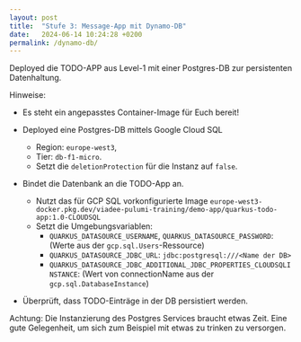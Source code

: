 ```yaml
---
layout: post
title:  "Stufe 3: Message-App mit Dynamo-DB"
date:   2024-06-14 10:24:28 +0200
permalink: /dynamo-db/
---
```


Deployed die TODO-APP aus Level-1 mit einer Postgres-DB zur persistenten Datenhaltung.

Hinweise:
- Es steht ein angepasstes Container-Image für Euch bereit!

- Deployed eine Postgres-DB mittels Google Cloud SQL
    - Region: `europe-west3`,
    - Tier: `db-f1-micro`.
    - Setzt die `deletionProtection` für die Instanz auf `false`.
- Bindet die Datenbank an die TODO-App an.
    - Nutzt das für GCP SQL vorkonfigurierte Image `europe-west3-docker.pkg.dev/viadee-pulumi-training/demo-app/quarkus-todo-app:1.0-CLOUDSQL`
    - Setzt die Umgebungsvariablen:
        - `QUARKUS_DATASOURCE_USERNAME`, `QUARKUS_DATASOURCE_PASSWORD`: (Werte aus der `gcp.sql.Users`-Ressource)
        - `QUARKUS_DATASOURCE_JDBC_URL`: `jdbc:postgresql:///<Name der DB>`
        - `QUARKUS_DATASOURCE_JDBC_ADDITIONAL_JDBC_PROPERTIES_CLOUDSQLINSTANCE`: (Wert von connectionName aus der `gcp.sql.DatabaseInstance`)
- Überprüft, dass TODO-Einträge in der DB persistiert werden.

Achtung: Die Instanzierung des Postgres Services braucht etwas Zeit. Eine gute Gelegenheit, um sich zum Beispiel mit etwas zu trinken zu versorgen.